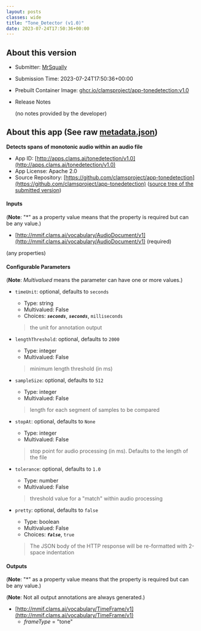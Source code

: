 ```yaml
---
layout: posts
classes: wide
title: "Tone_Detector (v1.0)"
date: 2023-07-24T17:50:36+00:00
---
```

## About this version

- Submitter: [MrSqually](https://github.com/MrSqually)
- Submission Time: 2023-07-24T17:50:36+00:00
- Prebuilt Container Image: [ghcr.io/clamsproject/app-tonedetection:v1.0](https://github.com/clamsproject/app-tonedetection/pkgs/container/app-tonedetection/v1.0)
- Release Notes

    (no notes provided by the developer)

## About this app (See raw [metadata.json](metadata.json))

**Detects spans of monotonic audio within an audio file**

- App ID: [http://apps.clams.ai/tonedetection/v1.0](http://apps.clams.ai/tonedetection/v1.0)
- App License: Apache 2.0
- Source Repository: [https://github.com/clamsproject/app-tonedetection](https://github.com/clamsproject/app-tonedetection) ([source tree of the submitted version](https://github.com/clamsproject/app-tonedetection/tree/v1.0))


#### Inputs
(**Note**: "*" as a property value means that the property is required but can be any value.)

- [http://mmif.clams.ai/vocabulary/AudioDocument/v1](http://mmif.clams.ai/vocabulary/AudioDocument/v1) (required)

 (any properties)



#### Configurable Parameters
(**Note**: _Multivalued_ means the parameter can have one or more values.)

- `timeUnit`: optional, defaults to `seconds`

    - Type: string
    - Multivalued: False
    - Choices: **_`seconds`_**, **_`seconds`_**, `milliseconds`


    > the unit for annotation output
- `lengthThreshold`: optional, defaults to `2000`

    - Type: integer
    - Multivalued: False


    > minimum length threshold (in ms)
- `sampleSize`: optional, defaults to `512`

    - Type: integer
    - Multivalued: False


    > length for each segment of samples to be compared
- `stopAt`: optional, defaults to `None`

    - Type: integer
    - Multivalued: False


    > stop point for audio processing (in ms). Defaults to the length of the file
- `tolerance`: optional, defaults to `1.0`

    - Type: number
    - Multivalued: False


    > threshold value for a "match" within audio processing
- `pretty`: optional, defaults to `false`

    - Type: boolean
    - Multivalued: False
    - Choices: **_`false`_**, `true`


    > The JSON body of the HTTP response will be re-formatted with 2-space indentation


#### Outputs
(**Note**: "*" as a property value means that the property is required but can be any value.)

(**Note**: Not all output annotations are always generated.)

- [http://mmif.clams.ai/vocabulary/TimeFrame/v1](http://mmif.clams.ai/vocabulary/TimeFrame/v1)
    - _frameType_ = "tone"

